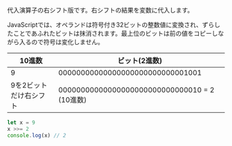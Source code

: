 <!--
label: >>=
description: 右シフト代入演算子
link: https://developer.mozilla.org/ja/docs/Web/JavaScript/Reference/Operators/Right_shift_assignment
-->

代入演算子の右シフト版です。右シフトの結果を変数に代入します。

JavaScriptでは、オペランドは符号付き32ビットの整数値に変換され、ずらしたことであふれたビットは抹消されます。最上位のビットは前の値をコピーしながら入るので符号は変化しません。

| 10進数               | ビット(2進数)                                  |
|---------------------|-----------------------------------------------|
| 9                   | 00000000000000000000000000001001              |
| 9を2ビットだけ右シフト | 00000000000000000000000000000010 = 2 (10進数)  |

```typescript
let x = 9
x >>= 2
console.log(x) // 2
```
